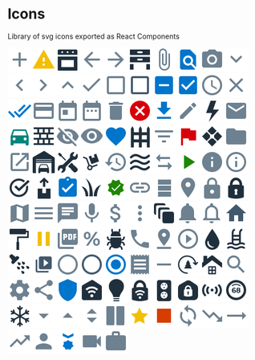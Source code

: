 
# Icons

Library of svg icons exported as React Components

![Add.svg](https://raw.githubusercontent.com/chrisoverstreet/icons/master/src/Add.svg)![Alert.svg](https://raw.githubusercontent.com/chrisoverstreet/icons/master/src/Alert.svg)![Appliances.svg](https://raw.githubusercontent.com/chrisoverstreet/icons/master/src/Appliances.svg)![ArrowLeft.svg](https://raw.githubusercontent.com/chrisoverstreet/icons/master/src/ArrowLeft.svg)![ArrowRight.svg](https://raw.githubusercontent.com/chrisoverstreet/icons/master/src/ArrowRight.svg)![Assembly.svg](https://raw.githubusercontent.com/chrisoverstreet/icons/master/src/Assembly.svg)![Attach.svg](https://raw.githubusercontent.com/chrisoverstreet/icons/master/src/Attach.svg)![Background.svg](https://raw.githubusercontent.com/chrisoverstreet/icons/master/src/Background.svg)![Camera.svg](https://raw.githubusercontent.com/chrisoverstreet/icons/master/src/Camera.svg)![CarrotDown.svg](https://raw.githubusercontent.com/chrisoverstreet/icons/master/src/CarrotDown.svg)![CarrotLeft.svg](https://raw.githubusercontent.com/chrisoverstreet/icons/master/src/CarrotLeft.svg)![CarrotRight.svg](https://raw.githubusercontent.com/chrisoverstreet/icons/master/src/CarrotRight.svg)![CarrotUp.svg](https://raw.githubusercontent.com/chrisoverstreet/icons/master/src/CarrotUp.svg)![Check.svg](https://raw.githubusercontent.com/chrisoverstreet/icons/master/src/Check.svg)![CheckboxEmpty.svg](https://raw.githubusercontent.com/chrisoverstreet/icons/master/src/CheckboxEmpty.svg)![CheckboxHover.svg](https://raw.githubusercontent.com/chrisoverstreet/icons/master/src/CheckboxHover.svg)![CheckboxIndeterminate.svg](https://raw.githubusercontent.com/chrisoverstreet/icons/master/src/CheckboxIndeterminate.svg)![CheckboxSelected.svg](https://raw.githubusercontent.com/chrisoverstreet/icons/master/src/CheckboxSelected.svg)![Clock.svg](https://raw.githubusercontent.com/chrisoverstreet/icons/master/src/Clock.svg)![Close.svg](https://raw.githubusercontent.com/chrisoverstreet/icons/master/src/Close.svg)![Completed.svg](https://raw.githubusercontent.com/chrisoverstreet/icons/master/src/Completed.svg)![CreditCard.svg](https://raw.githubusercontent.com/chrisoverstreet/icons/master/src/CreditCard.svg)![Date.svg](https://raw.githubusercontent.com/chrisoverstreet/icons/master/src/Date.svg)![DateRange.svg](https://raw.githubusercontent.com/chrisoverstreet/icons/master/src/DateRange.svg)![Delete.svg](https://raw.githubusercontent.com/chrisoverstreet/icons/master/src/Delete.svg)![DeleteX.svg](https://raw.githubusercontent.com/chrisoverstreet/icons/master/src/DeleteX.svg)![Download.svg](https://raw.githubusercontent.com/chrisoverstreet/icons/master/src/Download.svg)![Edit.svg](https://raw.githubusercontent.com/chrisoverstreet/icons/master/src/Edit.svg)![Electric.svg](https://raw.githubusercontent.com/chrisoverstreet/icons/master/src/Electric.svg)![Email.svg](https://raw.githubusercontent.com/chrisoverstreet/icons/master/src/Email.svg)![Enroute.svg](https://raw.githubusercontent.com/chrisoverstreet/icons/master/src/Enroute.svg)![Exterior.svg](https://raw.githubusercontent.com/chrisoverstreet/icons/master/src/Exterior.svg)![EyeHide.svg](https://raw.githubusercontent.com/chrisoverstreet/icons/master/src/EyeHide.svg)![EyeShow.svg](https://raw.githubusercontent.com/chrisoverstreet/icons/master/src/EyeShow.svg)![Favorite.svg](https://raw.githubusercontent.com/chrisoverstreet/icons/master/src/Favorite.svg)![Fencing.svg](https://raw.githubusercontent.com/chrisoverstreet/icons/master/src/Fencing.svg)![Filter.svg](https://raw.githubusercontent.com/chrisoverstreet/icons/master/src/Filter.svg)![Flag.svg](https://raw.githubusercontent.com/chrisoverstreet/icons/master/src/Flag.svg)![Flooring.svg](https://raw.githubusercontent.com/chrisoverstreet/icons/master/src/Flooring.svg)![Folder.svg](https://raw.githubusercontent.com/chrisoverstreet/icons/master/src/Folder.svg)![Fullscreen.svg](https://raw.githubusercontent.com/chrisoverstreet/icons/master/src/Fullscreen.svg)![GarageDoor.svg](https://raw.githubusercontent.com/chrisoverstreet/icons/master/src/GarageDoor.svg)![General.svg](https://raw.githubusercontent.com/chrisoverstreet/icons/master/src/General.svg)![Hauling.svg](https://raw.githubusercontent.com/chrisoverstreet/icons/master/src/Hauling.svg)![History.svg](https://raw.githubusercontent.com/chrisoverstreet/icons/master/src/History.svg)![Hvac.svg](https://raw.githubusercontent.com/chrisoverstreet/icons/master/src/Hvac.svg)![Import.svg](https://raw.githubusercontent.com/chrisoverstreet/icons/master/src/Import.svg)![InProgress.svg](https://raw.githubusercontent.com/chrisoverstreet/icons/master/src/InProgress.svg)![Info.svg](https://raw.githubusercontent.com/chrisoverstreet/icons/master/src/Info.svg)![InfoOutline.svg](https://raw.githubusercontent.com/chrisoverstreet/icons/master/src/InfoOutline.svg)![Inspection.svg](https://raw.githubusercontent.com/chrisoverstreet/icons/master/src/Inspection.svg)![Installation.svg](https://raw.githubusercontent.com/chrisoverstreet/icons/master/src/Installation.svg)![Job.svg](https://raw.githubusercontent.com/chrisoverstreet/icons/master/src/Job.svg)![LawnCare.svg](https://raw.githubusercontent.com/chrisoverstreet/icons/master/src/LawnCare.svg)![Licensed.svg](https://raw.githubusercontent.com/chrisoverstreet/icons/master/src/Licensed.svg)![Link.svg](https://raw.githubusercontent.com/chrisoverstreet/icons/master/src/Link.svg)![List.svg](https://raw.githubusercontent.com/chrisoverstreet/icons/master/src/List.svg)![Location.svg](https://raw.githubusercontent.com/chrisoverstreet/icons/master/src/Location.svg)![Lock.svg](https://raw.githubusercontent.com/chrisoverstreet/icons/master/src/Lock.svg)![Locksmith.svg](https://raw.githubusercontent.com/chrisoverstreet/icons/master/src/Locksmith.svg)![Map.svg](https://raw.githubusercontent.com/chrisoverstreet/icons/master/src/Map.svg)![Menu.svg](https://raw.githubusercontent.com/chrisoverstreet/icons/master/src/Menu.svg)![Message.svg](https://raw.githubusercontent.com/chrisoverstreet/icons/master/src/Message.svg)![Mic.svg](https://raw.githubusercontent.com/chrisoverstreet/icons/master/src/Mic.svg)![Money.svg](https://raw.githubusercontent.com/chrisoverstreet/icons/master/src/Money.svg)![MoreActions.svg](https://raw.githubusercontent.com/chrisoverstreet/icons/master/src/MoreActions.svg)![MultiService.svg](https://raw.githubusercontent.com/chrisoverstreet/icons/master/src/MultiService.svg)![Notification.svg](https://raw.githubusercontent.com/chrisoverstreet/icons/master/src/Notification.svg)![NotificationOutline.svg](https://raw.githubusercontent.com/chrisoverstreet/icons/master/src/NotificationOutline.svg)![Onsite.svg](https://raw.githubusercontent.com/chrisoverstreet/icons/master/src/Onsite.svg)![Painting.svg](https://raw.githubusercontent.com/chrisoverstreet/icons/master/src/Painting.svg)![Paused.svg](https://raw.githubusercontent.com/chrisoverstreet/icons/master/src/Paused.svg)![Pdf.svg](https://raw.githubusercontent.com/chrisoverstreet/icons/master/src/Pdf.svg)![Percent.svg](https://raw.githubusercontent.com/chrisoverstreet/icons/master/src/Percent.svg)![PestControl.svg](https://raw.githubusercontent.com/chrisoverstreet/icons/master/src/PestControl.svg)![Phone.svg](https://raw.githubusercontent.com/chrisoverstreet/icons/master/src/Phone.svg)![PinDrop.svg](https://raw.githubusercontent.com/chrisoverstreet/icons/master/src/PinDrop.svg)![Play.svg](https://raw.githubusercontent.com/chrisoverstreet/icons/master/src/Play.svg)![Plumbing.svg](https://raw.githubusercontent.com/chrisoverstreet/icons/master/src/Plumbing.svg)![Pool.svg](https://raw.githubusercontent.com/chrisoverstreet/icons/master/src/Pool.svg)![Powerwashing.svg](https://raw.githubusercontent.com/chrisoverstreet/icons/master/src/Powerwashing.svg)![Queued.svg](https://raw.githubusercontent.com/chrisoverstreet/icons/master/src/Queued.svg)![RadioEmpty.svg](https://raw.githubusercontent.com/chrisoverstreet/icons/master/src/RadioEmpty.svg)![RadioHover.svg](https://raw.githubusercontent.com/chrisoverstreet/icons/master/src/RadioHover.svg)![RadioSelected.svg](https://raw.githubusercontent.com/chrisoverstreet/icons/master/src/RadioSelected.svg)![Receipt.svg](https://raw.githubusercontent.com/chrisoverstreet/icons/master/src/Receipt.svg)![Remove.svg](https://raw.githubusercontent.com/chrisoverstreet/icons/master/src/Remove.svg)![Restoration.svg](https://raw.githubusercontent.com/chrisoverstreet/icons/master/src/Restoration.svg)![Roofing.svg](https://raw.githubusercontent.com/chrisoverstreet/icons/master/src/Roofing.svg)![Search.svg](https://raw.githubusercontent.com/chrisoverstreet/icons/master/src/Search.svg)![Settings.svg](https://raw.githubusercontent.com/chrisoverstreet/icons/master/src/Settings.svg)![Share.svg](https://raw.githubusercontent.com/chrisoverstreet/icons/master/src/Share.svg)![Shield.svg](https://raw.githubusercontent.com/chrisoverstreet/icons/master/src/Shield.svg)![SmartHome.svg](https://raw.githubusercontent.com/chrisoverstreet/icons/master/src/SmartHome.svg)![SmartHomeLights.svg](https://raw.githubusercontent.com/chrisoverstreet/icons/master/src/SmartHomeLights.svg)![SmartHomeLock.svg](https://raw.githubusercontent.com/chrisoverstreet/icons/master/src/SmartHomeLock.svg)![SmartHomePlugs.svg](https://raw.githubusercontent.com/chrisoverstreet/icons/master/src/SmartHomePlugs.svg)![SmartHomeSecurity.svg](https://raw.githubusercontent.com/chrisoverstreet/icons/master/src/SmartHomeSecurity.svg)![SmartHomeSensor.svg](https://raw.githubusercontent.com/chrisoverstreet/icons/master/src/SmartHomeSensor.svg)![SmartHomeThermostat.svg](https://raw.githubusercontent.com/chrisoverstreet/icons/master/src/SmartHomeThermostat.svg)![SnowRemoval.svg](https://raw.githubusercontent.com/chrisoverstreet/icons/master/src/SnowRemoval.svg)![SortDown.svg](https://raw.githubusercontent.com/chrisoverstreet/icons/master/src/SortDown.svg)![SortUp.svg](https://raw.githubusercontent.com/chrisoverstreet/icons/master/src/SortUp.svg)![SortUpDown.svg](https://raw.githubusercontent.com/chrisoverstreet/icons/master/src/SortUpDown.svg)![Split.svg](https://raw.githubusercontent.com/chrisoverstreet/icons/master/src/Split.svg)![Star.svg](https://raw.githubusercontent.com/chrisoverstreet/icons/master/src/Star.svg)![Suspend.svg](https://raw.githubusercontent.com/chrisoverstreet/icons/master/src/Suspend.svg)![Sync.svg](https://raw.githubusercontent.com/chrisoverstreet/icons/master/src/Sync.svg)![TrendingDown.svg](https://raw.githubusercontent.com/chrisoverstreet/icons/master/src/TrendingDown.svg)![TrendingFlat.svg](https://raw.githubusercontent.com/chrisoverstreet/icons/master/src/TrendingFlat.svg)![TrendingUp.svg](https://raw.githubusercontent.com/chrisoverstreet/icons/master/src/TrendingUp.svg)![User.svg](https://raw.githubusercontent.com/chrisoverstreet/icons/master/src/User.svg)![Veteran.svg](https://raw.githubusercontent.com/chrisoverstreet/icons/master/src/Veteran.svg)![Video.svg](https://raw.githubusercontent.com/chrisoverstreet/icons/master/src/Video.svg)![Workbench.svg](https://raw.githubusercontent.com/chrisoverstreet/icons/master/src/Workbench.svg)
